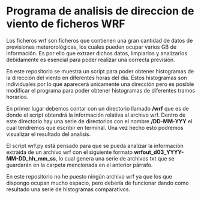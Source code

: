 # Programa de analisis de direccion de viento de ficheros WRF

Los ficheros wrf son ficheros que contienen una gran cantidad de datos de previsiones meterorológicas, los cuales pueden ocupar varios GB de información. Es por ello que extraer dichos datos, limpiarlos y analizarlos debidamente es esencial para poder realizar una correcta previsión. 

En este repositorio se muestra un script para poder obtener histogramas de la dirección del viento en diferentes horas del día. Estos histogramas son individuales por lo que aparecerá unicamente una dirección pero es posible modificar el programa para poder obtener histogramas de diferentes tramos horarios.

En primer lugar debemos contar con un directorio llamado **/wrf** que es de donde el script obtendrá la información relativa al archivo wrf. Dentro de este directorio hay una serie de directorios con el nombre **/DD-MM-YYY** el cual tendremos que escribir en terminal. Una vez hecho esto podremos visualizar el resultado del analisis.

El script wrf.py está pensado para que se pueda analizar la información extraida de un archivo wrf con el siguiente formato **wrfout_d03_YYYY-MM-DD_hh_mm_ss**, lo cual genera una serie de archivos txt que se guardarán en la carpeta mencionada en el anterior párrafo.

En este repositorio no he puesto ningún archivo wrf ya que los que dispongo ocupan mucho espacio, pero debería de funcionar dando como resultado una serie de histogramas comparativos.
